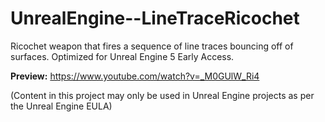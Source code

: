 # UnrealEngine--LineTraceRicochet
Ricochet weapon that fires a sequence of line traces bouncing off of surfaces. Optimized for Unreal Engine 5 Early Access.

**Preview:** https://www.youtube.com/watch?v=_M0GUlW_Ri4

(Content in this project may only be used in Unreal Engine projects as per the Unreal Engine EULA)
